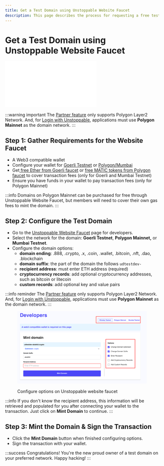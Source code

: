 ```yaml
---
title: Get a Test Domain using Unstoppable Website Faucet
description: This page describes the process for requesting a free test domain as a developer using the Unstoppable Website faucet.
---
```


# Get a Test Domain using Unstoppable Website Faucet

<embed src="/snippets/_test-domain-explain.md" />

:::warning important
The [Partner feature](../../partner/partner-pathways.md) only supports Polygon Layer2 Network. And, for [Login with Unstoppable](/login-with-unstoppable/get-started-login/integration-pathways.md), applications must use **Polygon Mainnet** as the domain network.
:::

## Step 1: Gather Requirements for the Website Faucet

* A Web3 compatible wallet
* Configure your wallet for [Goerli Testnet](etherscan.md#step-1-check-wallet-compatibility-for-etherscan ) or [Polygon/Mumbai](polygonscan.md#step-1-configure-your-metamask-wallet-for-polygon)
* Get[ free Ether from Goerli faucet](etherscan.md#step-2-get-free-ether-from-goerli-faucet) or [free MATIC tokens from Polygon faucet](polygonscan.md#step-2-get-free-matic-tokens-from-polygon-faucet) to cover transaction fees (only for Goerli and Mumbai Testnet)
* Ensure you have funds in your wallet to pay transaction fees (only for Polygon Mainnet)

:::info
Domains on Polygon Mainnet can be purchased for free through Unstoppable Website Faucet, but members will need to cover their own gas fees to mint the domain.
:::

## Step 2: Configure the Test Domain

* Go to the [Unstoppable Website Faucet](https://unstoppabledomains.com/developers/testdomain) page for developers.
* Select the network for the domain: **Goerli Testnet**, **Polygon Mainnet,** or **Mumbai Testnet**.
* Configure the domain options:
  * **domain ending**: .888, .crypto, .x, .coin, .wallet, .bitcoin, .nft, .dao, .blockchain
  * **domain suffix**: the part of the domain the follows `udtestdev-`
  * **recipient address**: must enter ETH address (required)
  * **cryptocurrency records**: add optional cryptocurrency addresses, such as bitcoin or litecoin
  * **custom records**: add optional key and value pairs

:::info reminder
The [Partner feature](../../partner/partner-pathways.md) only supports Polygon Layer2 Network. And, for [Login with Unstoppable](/login-with-unstoppable/get-started-login/integration-pathways.md), applications must use **Polygon Mainnet** as the domain network.
:::

<figure>

![Configure options on Unstoppable website faucet](/images/website-faucet-options.png)

<figcaption>Configure options on Unstoppable website faucet</figcaption>
</figure>

:::info
If you don't know the recipient address, this information will be retrieved and populated for you after connecting your wallet to the transaction. Just click on **Mint Domain** to continue.
:::

## Step 3: Mint the Domain & Sign the Transaction

* Click the **Mint Domain** button when finished configuring options.
* Sign the transaction with your wallet.

:::success Congratulations!
You're the new proud owner of a test domain on your preferred network. Happy hacking!
:::
